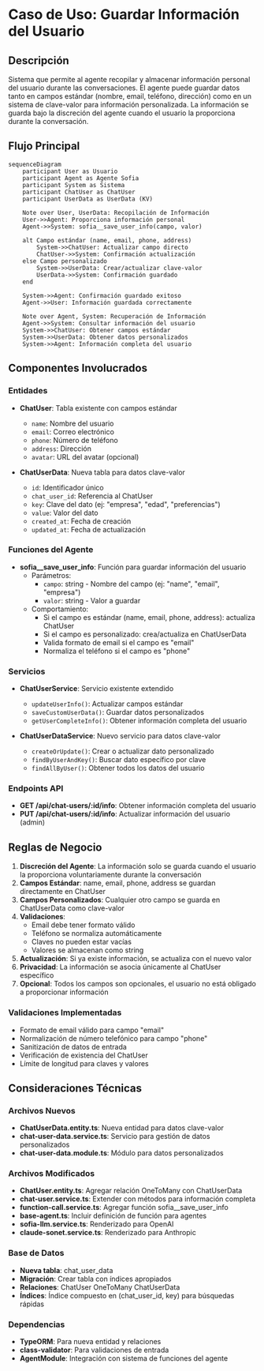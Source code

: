 # Caso de Uso: Guardar Información del Usuario

## Descripción
Sistema que permite al agente recopilar y almacenar información personal del usuario durante las conversaciones. El agente puede guardar datos tanto en campos estándar (nombre, email, teléfono, dirección) como en un sistema de clave-valor para información personalizada. La información se guarda bajo la discreción del agente cuando el usuario la proporciona durante la conversación.

## Flujo Principal

```mermaid
sequenceDiagram
    participant User as Usuario
    participant Agent as Agente Sofia
    participant System as Sistema
    participant ChatUser as ChatUser
    participant UserData as UserData (KV)

    Note over User, UserData: Recopilación de Información
    User->>Agent: Proporciona información personal
    Agent->>System: sofia__save_user_info(campo, valor)

    alt Campo estándar (name, email, phone, address)
        System->>ChatUser: Actualizar campo directo
        ChatUser->>System: Confirmación actualización
    else Campo personalizado
        System->>UserData: Crear/actualizar clave-valor
        UserData->>System: Confirmación guardado
    end

    System->>Agent: Confirmación guardado exitoso
    Agent->>User: Información guardada correctamente

    Note over Agent, System: Recuperación de Información
    Agent->>System: Consultar información del usuario
    System->>ChatUser: Obtener campos estándar
    System->>UserData: Obtener datos personalizados
    System->>Agent: Información completa del usuario
```

## Componentes Involucrados

### Entidades
- **ChatUser**: Tabla existente con campos estándar
  - `name`: Nombre del usuario
  - `email`: Correo electrónico
  - `phone`: Número de teléfono
  - `address`: Dirección
  - `avatar`: URL del avatar (opcional)

- **ChatUserData**: Nueva tabla para datos clave-valor
  - `id`: Identificador único
  - `chat_user_id`: Referencia al ChatUser
  - `key`: Clave del dato (ej: "empresa", "edad", "preferencias")
  - `value`: Valor del dato
  - `created_at`: Fecha de creación
  - `updated_at`: Fecha de actualización

### Funciones del Agente
- **sofia__save_user_info**: Función para guardar información del usuario
  - Parámetros:
    - `campo`: string - Nombre del campo (ej: "name", "email", "empresa")
    - `valor`: string - Valor a guardar
  - Comportamiento:
    - Si el campo es estándar (name, email, phone, address): actualiza ChatUser
    - Si el campo es personalizado: crea/actualiza en ChatUserData
    - Valida formato de email si el campo es "email"
    - Normaliza el teléfono si el campo es "phone"

### Servicios
- **ChatUserService**: Servicio existente extendido
  - `updateUserInfo()`: Actualizar campos estándar
  - `saveCustomUserData()`: Guardar datos personalizados
  - `getUserCompleteInfo()`: Obtener información completa del usuario

- **ChatUserDataService**: Nuevo servicio para datos clave-valor
  - `createOrUpdate()`: Crear o actualizar dato personalizado
  - `findByUserAndKey()`: Buscar dato específico por clave
  - `findAllByUser()`: Obtener todos los datos del usuario

### Endpoints API
- **GET /api/chat-users/:id/info**: Obtener información completa del usuario
- **PUT /api/chat-users/:id/info**: Actualizar información del usuario (admin)


## Reglas de Negocio

1. **Discreción del Agente**: La información solo se guarda cuando el usuario la proporciona voluntariamente durante la conversación
2. **Campos Estándar**: name, email, phone, address se guardan directamente en ChatUser
3. **Campos Personalizados**: Cualquier otro campo se guarda en ChatUserData como clave-valor
4. **Validaciones**:
   - Email debe tener formato válido
   - Teléfono se normaliza automáticamente
   - Claves no pueden estar vacías
   - Valores se almacenan como string
5. **Actualización**: Si ya existe información, se actualiza con el nuevo valor
6. **Privacidad**: La información se asocia únicamente al ChatUser específico
7. **Opcional**: Todos los campos son opcionales, el usuario no está obligado a proporcionar información

### Validaciones Implementadas
- Formato de email válido para campo "email"
- Normalización de número telefónico para campo "phone"
- Sanitización de datos de entrada
- Verificación de existencia del ChatUser
- Límite de longitud para claves y valores

## Consideraciones Técnicas

### Archivos Nuevos
- **ChatUserData.entity.ts**: Nueva entidad para datos clave-valor
- **chat-user-data.service.ts**: Servicio para gestión de datos personalizados
- **chat-user-data.module.ts**: Módulo para datos personalizados

### Archivos Modificados
- **ChatUser.entity.ts**: Agregar relación OneToMany con ChatUserData
- **chat-user.service.ts**: Extender con métodos para información completa
- **function-call.service.ts**: Agregar función sofia__save_user_info
- **base-agent.ts**: Incluir definición de función para agentes
- **sofia-llm.service.ts**: Renderizado para OpenAI
- **claude-sonet.service.ts**: Renderizado para Anthropic

### Base de Datos
- **Nueva tabla**: chat_user_data
- **Migración**: Crear tabla con índices apropiados
- **Relaciones**: ChatUser OneToMany ChatUserData
- **Índices**: Índice compuesto en (chat_user_id, key) para búsquedas rápidas

### Dependencias
- **TypeORM**: Para nueva entidad y relaciones
- **class-validator**: Para validaciones de entrada
- **AgentModule**: Integración con sistema de funciones del agente
